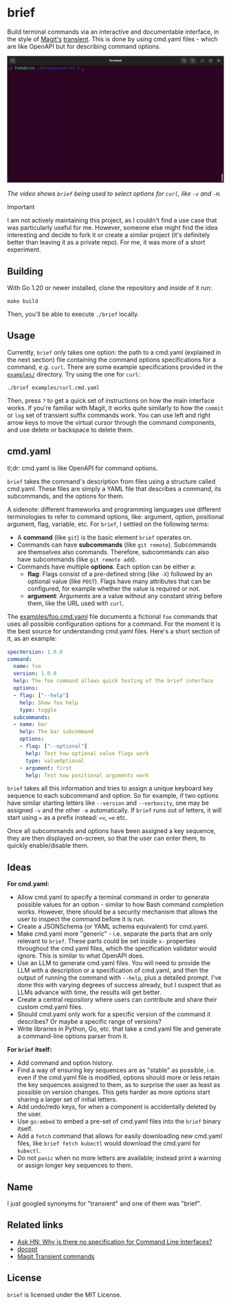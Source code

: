 # brief
Build terminal commands via an interactive and documentable interface, in the style of [Magit's](https://magit.vc/) [transient](https://github.com/magit/transient). This is done by using cmd.yaml files - which are like OpenAPI but for describing command options.

<img src="etc/output.gif" width="800" />

_The video shows `brief` being used to select options for `curl`, like `-v` and `-H`._

> [!IMPORTANT]
> I am not actively maintaining this project, as I couldn't find a use case that was particularly useful for me. However, someone else might find the idea interesting and decide to fork it or create a similar project (it's definitely better than leaving it as a private repo). For me, it was more of a short experiment.

## Building
With Go 1.20 or newer installed, clone the repository and inside of it run:
```
make build
```

Then, you'll be able to execute `./brief` locally.

## Usage
Currently, `brief` only takes one option: the path to a cmd.yaml (explained in the next section) file containing the command options specifications for a command, e.g. `curl`. There are some example specifications provided in the [`examples/`](examples/) directory. Try using the one for `curl`:
```
./brief examples/curl.cmd.yaml
```

Then, press `?` to get a quick set of instructions on how the main interface works. If you're familiar with Magit, it works quite similarly to how the `commit` or `log` set of transient suffix commands work. You can use left and right arrow keys to move the virtual cursor through the command components, and use delete or backspace to delete them.

## cmd.yaml

tl;dr: cmd.yaml is like OpenAPI for command options.

`brief` takes the command's description from files using a structure called cmd.yaml. These files are simply a YAML file that describes a command, its subcommands, and the options for them.

A sidenote: different frameworks and programming languages use different terminologies to refer to command options, like: argument, option, positional argument, flag, variable, etc. For `brief`, I settled on the following terms:
- A **command** (like `git`) is the basic element `brief` operates on.
- Commands can have **subcommands** (like `git remote`). Subcommands are themselves also commands. Therefore, subcommands can also have subcommands (like `git remote add`).
- Commands have multiple **options**. Each option can be either a:
  - **flag**: Flags consist of a pre-defined string (like `-X`) followed by an optional value (like `POST`). Flags have many attributes that can be configured, for example whether the value is required or not.
  - **argument**: Arguments are a value without any constant string before them, like the URL used with `curl`.

The [examples/foo.cmd.yaml](examples/foo.cmd.yaml) file documents a fictional `foo` commands that uses all possible configuration options for a command. For the moment it is the best source for understanding cmd.yaml files. Here's a short section of it, as an example:
```yaml
specVersion: 1.0.0
command:
  name: foo
  version: 1.0.0
  help: The foo command allows quick testing of the brief interface
  options:
  - flag: ["--help"]
    help: Show foo help
    type: toggle
  subcommands:
  - name: bar
    help: The bar subcommand
    options:
    - flag: ["--optional"]
      help: Test how optional value flags work
      type: valueOptional
    - argument: first
      help: Test how positional arguments work
```

`brief` takes all this information and tries to assign a unique keyboard key sequence to each subcommand and option. So for example, if two options have similar starting letters like `--version` and `--verbosity`, one may be assigned `-v` and the other `-e` automatically. If `brief` runs out of letters, it will start using `=` as a prefix instead: `=v`, `=e` etc.

Once all subcommands and options have been assigned a key sequence, they are then displayed on-screen, so that the user can enter them, to quickly enable/disable them.

## Ideas

**For cmd.yaml:**
- Allow cmd.yaml to specify a terminal command in order to generate possible values for an option - similar to how Bash command completion works. However, there should be a security mechanism that allows the user to inspect the command before it is run.
- Create a JSONSchema (or YAML schema equivalent) for cmd.yaml.
- Make cmd.yaml more "generic" - i.e. separate the parts that are only relevant to `brief`. These parts could be set inside `x-` properties throughout the cmd.yaml files, which the specification validator would ignore. This is similar to what OpenAPI does.
- Use an LLM to generate cmd.yaml files. You will need to provide the LLM with a description or a specification of cmd.yaml, and then the output of running the command with `--help`, plus a detailed prompt. I've done this with varying degrees of success already, but I suspect that as LLMs advance with time, the results will get better.
- Create a central repository where users can contribute and share their custom cmd.yaml files.
- Should cmd.yaml only work for a specific version of the command it describes? Or maybe a specific range of versions?
- Write libraries in Python, Go, etc. that take a cmd.yaml file and generate a command-line options parser from it.

**For `brief` itself:**
- Add command and option history.
- Find a way of ensuring key sequences are as "stable" as possible, i.e. even if the cmd.yaml file is modified, options should more or less retain the key sequences assigned to them, as to surprise the user as least as possible on version changes. This gets harder as more options start sharing a larger set of initial letters.
- Add undo/redo keys, for when a component is accidentally deleted by the user.
- Use `go:embed` to embed a pre-set of cmd.yaml files into the `brief` binary itself.
- Add a `fetch` command that allows for easily downloading new cmd.yaml files, like `brief fetch kubectl` would download the cmd.yaml for `kubectl`.
- Do not `panic` when no more letters are available; instead print a warning or assign longer key sequences to them.

## Name
I just googled synonyms for "transient" and one of them was "brief".

## Related links
- [Ask HN: Why is there no specification for Command Line Interfaces?](https://news.ycombinator.com/item?id=34960260)
- [docopt](http://docopt.org/)
- [Magit Transient commands](https://github.com/magit/transient)

## License
`brief` is licensed under the MIT License.
